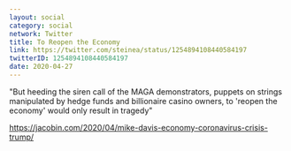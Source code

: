 ```yaml
---
layout: social
category: social
network: Twitter
title: To Reopen the Economy
link: https://twitter.com/steinea/status/1254894108440584197
twitterID: 1254894108440584197
date: 2020-04-27
---
```


"But heeding the siren call of the MAGA demonstrators, puppets on strings manipulated by hedge funds and billionaire casino owners, to 'reopen the economy' would only result in tragedy"

<https://jacobin.com/2020/04/mike-davis-economy-coronavirus-crisis-trump/>

